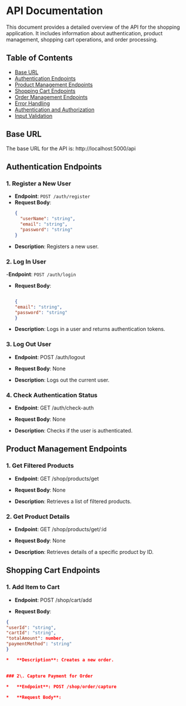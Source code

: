 # API Documentation

This document provides a detailed overview of the API for the shopping application. It includes information about authentication, product management, shopping cart operations, and order processing.

## Table of Contents

- [Base URL](#base-url)
- [Authentication Endpoints](#authentication-endpoints)
- [Product Management Endpoints](#product-management-endpoints)
- [Shopping Cart Endpoints](#shopping-cart-endpoints)
- [Order Management Endpoints](#order-management-endpoints)
- [Error Handling](#error-handling)
- [Authentication and Authorization](#authentication-and-authorization)
- [Input Validation](#input-validation)

## Base URL

The base URL for the API is:
http://localhost:5000/api



## Authentication Endpoints

### 1. Register a New User

- **Endpoint**: `POST /auth/register`
- **Request Body**:
  ```json
  {
    "userName": "string",
    "email": "string",
    "password": "string"
  }

- **Description**: Registers a new user.

### 2. Log In User
-**Endpoint**: `POST /auth/login`
- **Request Body**:
  ```json
  
  {
  "email": "string",
  "password": "string"
  }


- **Description**: Logs in a user and returns authentication tokens.

### 3\. Log Out User

*   **Endpoint**: POST /auth/logout
    
*   **Request Body**: None
    
*   **Description**: Logs out the current user.
    

### 4\. Check Authentication Status

*   **Endpoint**: GET /auth/check-auth
    
*   **Request Body**: None
    
*   **Description**: Checks if the user is authenticated.
    

Product Management Endpoints
----------------------------

### 1\. Get Filtered Products

*   **Endpoint**: GET /shop/products/get
    
*   **Request Body**: None
    
*   **Description**: Retrieves a list of filtered products.
    

### 2\. Get Product Details

*   **Endpoint**: GET /shop/products/get/:id
    
*   **Request Body**: None
    
*   **Description**: Retrieves details of a specific product by ID.
    

Shopping Cart Endpoints
-----------------------

### 1\. Add Item to Cart

*   **Endpoint**: POST /shop/cart/add
    
*   **Request Body**:

  ```json
{
  "userId": "string",
  "cartId": "string",
  "totalAmount": number,
  "paymentMethod": "string"
}

*   **Description**: Creates a new order.
    

### 2\. Capture Payment for Order

*   **Endpoint**: POST /shop/order/capture
    
*   **Request Body**:
